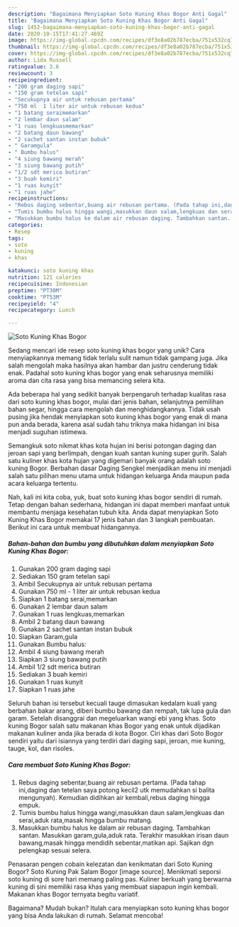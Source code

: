 ```yaml
---
description: "Bagaimana Menyiapkan Soto Kuning Khas Bogor Anti Gagal"
title: "Bagaimana Menyiapkan Soto Kuning Khas Bogor Anti Gagal"
slug: 1452-bagaimana-menyiapkan-soto-kuning-khas-bogor-anti-gagal
date: 2020-10-15T17:41:27.469Z
image: https://img-global.cpcdn.com/recipes/df3e8a02b787ecba/751x532cq70/soto-kuning-khas-bogor-foto-resep-utama.jpg
thumbnail: https://img-global.cpcdn.com/recipes/df3e8a02b787ecba/751x532cq70/soto-kuning-khas-bogor-foto-resep-utama.jpg
cover: https://img-global.cpcdn.com/recipes/df3e8a02b787ecba/751x532cq70/soto-kuning-khas-bogor-foto-resep-utama.jpg
author: Lida Russell
ratingvalue: 3.6
reviewcount: 3
recipeingredient:
- "200 gram daging sapi"
- "150 gram tetelan sapi"
- "Secukupnya air untuk rebusan pertama"
- "750 ml  1 liter air untuk rebusan kedua"
- "1 batang seraimemarkan"
- "2 lembar daun salam"
- "1 ruas lengkuasmemarkan"
- "2 batang daun bawang"
- "2 sachet santan instan bubuk"
- " Garamgula"
- " Bumbu halus"
- "4 siung bawang merah"
- "3 siung bawang putih"
- "1/2 sdt merica butiran"
- "3 buah kemiri"
- "1 ruas kunyit"
- "1 ruas jahe"
recipeinstructions:
- "Rebus daging sebentar,buang air rebusan pertama. (Pada tahap ini,daging dan tetelan saya potong kecil2 utk memudahkan si balita mengunyah). Kemudian didihkan air kembali,rebus daging hingga empuk."
- "Tumis bumbu halus hingga wangi,masukkan daun salam,lengkuas dan serai,aduk rata,masak hingga bumbu matang."
- "Masukkan bumbu halus ke dalam air rebusan daging. Tambahkan santan. Masukkan garam,gula,aduk rata. Terakhir masukkan irisan daun bawang,masak hingga mendidih sebentar,matikan api. Sajikan dgn pelengkap sesuai selera."
categories:
- Resep
tags:
- soto
- kuning
- khas

katakunci: soto kuning khas 
nutrition: 121 calories
recipecuisine: Indonesian
preptime: "PT30M"
cooktime: "PT53M"
recipeyield: "4"
recipecategory: Lunch

---
```



![Soto Kuning Khas Bogor](https://img-global.cpcdn.com/recipes/df3e8a02b787ecba/751x532cq70/soto-kuning-khas-bogor-foto-resep-utama.jpg)

Sedang mencari ide resep soto kuning khas bogor yang unik? Cara menyiapkannya memang tidak terlalu sulit namun tidak gampang juga. Jika salah mengolah maka hasilnya akan hambar dan justru cenderung tidak enak. Padahal soto kuning khas bogor yang enak seharusnya memiliki aroma dan cita rasa yang bisa memancing selera kita.

Ada beberapa hal yang sedikit banyak berpengaruh terhadap kualitas rasa dari soto kuning khas bogor, mulai dari jenis bahan, selanjutnya pemilihan bahan segar, hingga cara mengolah dan menghidangkannya. Tidak usah pusing jika hendak menyiapkan soto kuning khas bogor yang enak di mana pun anda berada, karena asal sudah tahu triknya maka hidangan ini bisa menjadi suguhan istimewa.

Semangkuk soto nikmat khas kota hujan ini berisi potongan daging dan jeroan sapi yang berlimpah, dengan kuah santan kuning super gurih. Salah satu kuliner khas kota hujan yang digemari banyak orang adalah soto kuning Bogor. Berbahan dasar Daging Sengkel menjadikan menu ini menjadi salah satu pilihan menu utama untuk hidangan keluarga Anda maupun pada acara keluarga tertentu.


Nah, kali ini kita coba, yuk, buat soto kuning khas bogor sendiri di rumah. Tetap dengan bahan sederhana, hidangan ini dapat memberi manfaat untuk membantu menjaga kesehatan tubuh kita. Anda dapat menyiapkan Soto Kuning Khas Bogor memakai 17 jenis bahan dan 3 langkah pembuatan. Berikut ini cara untuk membuat hidangannya.

<!--inarticleads1-->

##### Bahan-bahan dan bumbu yang dibutuhkan dalam menyiapkan Soto Kuning Khas Bogor:

1. Gunakan 200 gram daging sapi
1. Sediakan 150 gram tetelan sapi
1. Ambil Secukupnya air untuk rebusan pertama
1. Gunakan 750 ml - 1 liter air untuk rebusan kedua
1. Siapkan 1 batang serai,memarkan
1. Gunakan 2 lembar daun salam
1. Gunakan 1 ruas lengkuas,memarkan
1. Ambil 2 batang daun bawang
1. Gunakan 2 sachet santan instan bubuk
1. Siapkan  Garam,gula
1. Gunakan  Bumbu halus:
1. Ambil 4 siung bawang merah
1. Siapkan 3 siung bawang putih
1. Ambil 1/2 sdt merica butiran
1. Sediakan 3 buah kemiri
1. Gunakan 1 ruas kunyit
1. Siapkan 1 ruas jahe


Seluruh bahan isi tersebut kecuali tauge dimasukan kedalam kuali yang berbahan bakar arang, diberi bumbu bawang dan rempah, tak lupa gula dan garam. Setelah disanggrai dan megeluarkan wangi ebi yang khas. Soto kuning Bogor salah satu makanan khas Bogor yang enak untuk dijadikan makanan kuliner anda jika berada di kota Bogor. Ciri khas dari Soto Bogor sendiri yaitu dari isiannya yang terdiri dari daging sapi, jeroan, mie kuning, tauge, kol, dan risoles. 

<!--inarticleads2-->

##### Cara membuat Soto Kuning Khas Bogor:

1. Rebus daging sebentar,buang air rebusan pertama. (Pada tahap ini,daging dan tetelan saya potong kecil2 utk memudahkan si balita mengunyah). Kemudian didihkan air kembali,rebus daging hingga empuk.
1. Tumis bumbu halus hingga wangi,masukkan daun salam,lengkuas dan serai,aduk rata,masak hingga bumbu matang.
1. Masukkan bumbu halus ke dalam air rebusan daging. Tambahkan santan. Masukkan garam,gula,aduk rata. Terakhir masukkan irisan daun bawang,masak hingga mendidih sebentar,matikan api. Sajikan dgn pelengkap sesuai selera.


Penasaran pengen cobain kelezatan dan kenikmatan dari Soto Kuning Bogor? Soto Kuning Pak Salam Bogor [image source]. Menikmati seporsi soto kuning di sore hari memang paling pas. Kuliner berkuah yang berwarna kuning di sini memiliki rasa khas yang membuat siapapun ingin kembali. Makanan khas Bogor ternyata begitu variatif. 

Bagaimana? Mudah bukan? Itulah cara menyiapkan soto kuning khas bogor yang bisa Anda lakukan di rumah. Selamat mencoba!
